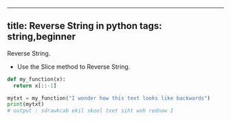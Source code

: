 
---
title: Reverse String in python
tags: string,beginner
---

Reverse String.

- Use the Slice method to Reverse String.

```py
def my_function(x):
  return x[::-1]
```

```py
mytxt = my_function("I wonder how this text looks like backwards")
print(mytxt)
# output : sdrawkcab ekil skool txet siht woh rednow I
```
